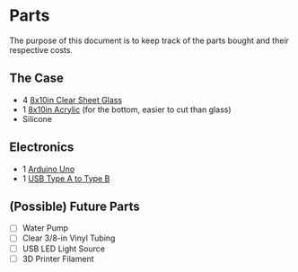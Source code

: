 # Parts

The purpose of this document is to keep track of the parts bought and their respective costs.

## The Case

* 4 [8x10in Clear Sheet Glass](https://www.homedepot.com/p/8-in-x-10-in-x-125-in-Clear-Glass-90810/202091040)
* 1 [8x10in Acrylic](https://www.homedepot.com/p/Plaskolite-8-in-x-10-in-x-0-050-in-Non-Glare-Acrylic-Sheet-1X09241A/301109740) (for the bottom, easier to cut than glass)
* Silicone

## Electronics

* 1 [Arduino Uno](https://store.arduino.cc/usa/arduino-uno-rev3)
* 1 [USB Type A to Type B](https://www.amazon.com/SANOXY-Cable-Type-Male-Black/dp/B00183I7EE)

## (Possible) Future Parts

- [ ] Water Pump
- [ ] Clear 3/8-in Vinyl Tubing
- [ ] USB LED Light Source
- [ ] 3D Printer Filament
